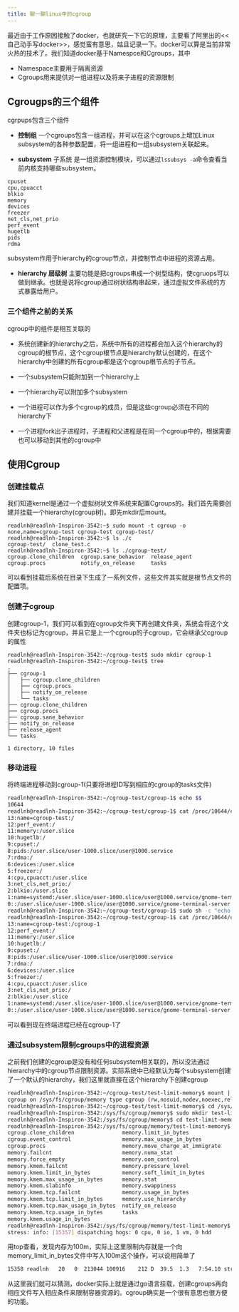 ```yaml
---
title: 聊一聊linux中的cgroup
---
```


最近由于工作原因接触了docker，也就研究一下它的原理，主要看了阿里出的<<自己动手写docker>>，感觉蛮有意思，姑且记录一下。docker可以算是当前非常火热的技术了。我们知道docker基于Namespce和Cgroups，其中

- Namespace主要用于隔离资源
- Cgroups用来提供对一组进程以及将来子进程的资源限制

## Cgrougps的三个组件
cgrpups包含三个组件

- **控制组** 一个cgroups包含一组进程，并可以在这个cgroups上增加Linux subsystem的各种参数配置，将一组进程和一组subsystem关联起来。

- **subsystem** 子系统 是一组资源控制模块，可以通过`lssubsys -a`命令查看当前内核支持哪些subsystem。
```
cpuset
cpu,cpuacct
blkio
memory
devices
freezer
net_cls,net_prio
perf_event
hugetlb
pids
rdma
```
subsystem作用于hierarchy的cgroup节点，并控制节点中进程的资源占用。

- **hierarchy 层级树** 主要功能是把cgroups串成一个树型结构，使cgruops可以做到继承。也就是说将cgroup通过树状结构串起来，通过虚拟文件系统的方式暴露给用户。

### 三个组件之前的关系
cgroup中的组件是相互关联的

- 系统创建新的hierarchy之后，系统中所有的进程都会加入这个hierarchy的cgroup的根节点，这个cgroup根节点是hierarchy默认创建的，在这个hierarchy中创建的所有cgroup都是这个cgroup根节点的子节点。

- 一个subsystem只能附加到一个hierarchy上

- 一个hierarchy可以附加多个subsystem

- 一个进程可以作为多个cgroup的成员，但是这些cgroup必须在不同的hierarchy下

- 一个进程fork出子进程时，子进程和父进程是在同一个cgroup中的，根据需要也可以移动到其他的cgroup中

## 使用Cgroup

### 创建挂载点
我们知道kernel是通过一个虚拟树状文件系统来配置Cgroups的。我们首先需要创建并挂载一个hierarchy(cgroup树)。即先mkdir后mount。
```shell
readlnh@readlnh-Inspiron-3542:~$ sudo mount -t cgroup -o none,name=cgroup-test cgroup-test cgroup-test/
readlnh@readlnh-Inspiron-3542:~$ ls ./c
cgroup-test/  clone_test.c
readlnh@readlnh-Inspiron-3542:~$ ls ./cgroup-test/
cgroup.clone_children  cgroup.sane_behavior  release_agent
cgroup.procs           notify_on_release     tasks
```
可以看到挂载后系统在目录下生成了一系列文件，这些文件其实就是根节点文件的配置项。

### 创建子cgroup 
创建cgroup-1，我们可以看到在cgroup文件夹下再创建文件夹，系统会将这个文件夹也标记为cgroup，并且它是上一个cgroup的子cgroup，它会继承父cgroup的属性
```
readlnh@readlnh-Inspiron-3542:~/cgroup-test$ sudo mkdir cgroup-1
readlnh@readlnh-Inspiron-3542:~/cgroup-test$ tree
.
├── cgroup-1
│   ├── cgroup.clone_children
│   ├── cgroup.procs
│   ├── notify_on_release
│   └── tasks
├── cgroup.clone_children
├── cgroup.procs
├── cgroup.sane_behavior
├── notify_on_release
├── release_agent
└── tasks

1 directory, 10 files
```

### 移动进程
将终端进程移动到cgroup-1(只要将进程ID写到相应的cgroup的tasks文件)
```sh
readlnh@readlnh-Inspiron-3542:~/cgroup-test/cgroup-1$ echo $$
10644
readlnh@readlnh-Inspiron-3542:~/cgroup-test/cgroup-1$ cat /proc/10644/cgroup 
13:name=cgroup-test:/
12:perf_event:/
11:memory:/user.slice
10:hugetlb:/
9:cpuset:/
8:pids:/user.slice/user-1000.slice/user@1000.service
7:rdma:/
6:devices:/user.slice
5:freezer:/
4:cpu,cpuacct:/user.slice
3:net_cls,net_prio:/
2:blkio:/user.slice
1:name=systemd:/user.slice/user-1000.slice/user@1000.service/gnome-terminal-server.service
0::/user.slice/user-1000.slice/user@1000.service/gnome-terminal-server.service
readlnh@readlnh-Inspiron-3542:~/cgroup-test/cgroup-1$ sudo sh -c "echo $$ >> tasks"
readlnh@readlnh-Inspiron-3542:~/cgroup-test/cgroup-1$ cat /proc/10644/cgroup 
13:name=cgroup-test:/cgroup-1
12:perf_event:/
11:memory:/user.slice
10:hugetlb:/
9:cpuset:/
8:pids:/user.slice/user-1000.slice/user@1000.service
7:rdma:/
6:devices:/user.slice
5:freezer:/
4:cpu,cpuacct:/user.slice
3:net_cls,net_prio:/
2:blkio:/user.slice
1:name=systemd:/user.slice/user-1000.slice/user@1000.service/gnome-terminal-server.service
0::/user.slice/user-1000.slice/user@1000.service/gnome-terminal-server.service
```
可以看到现在终端进程已经在cgroup-1了

### 通过subsystem限制cgroups中的进程资源
之前我们创建的cgroup是没有和任何subsystem相关联的，所以没法通过hierarchy中的cgroup节点限制资源。实际系统中已经默认为每个subsystem创建了一个默认的hierarchy，我们这里就直接在这个hierarchy下创建cgroup
```sh
readlnh@readlnh-Inspiron-3542:~/cgroup-test/test-limit-memory$ mount | grep memory
cgroup on /sys/fs/cgroup/memory type cgroup (rw,nosuid,nodev,noexec,relatime,memory)
readlnh@readlnh-Inspiron-3542:~/cgroup-test/test-limit-memory$ cd /sys/fs/cgroup/memory/
readlnh@readlnh-Inspiron-3542:/sys/fs/cgroup/memory$ sudo mkdir test-limit-memory
readlnh@readlnh-Inspiron-3542:/sys/fs/cgroup/memory$ cd test-limit-memory/
readlnh@readlnh-Inspiron-3542:/sys/fs/cgroup/memory/test-limit-memory$ ls
cgroup.clone_children               memory.limit_in_bytes
cgroup.event_control                memory.max_usage_in_bytes
cgroup.procs                        memory.move_charge_at_immigrate
memory.failcnt                      memory.numa_stat
memory.force_empty                  memory.oom_control
memory.kmem.failcnt                 memory.pressure_level
memory.kmem.limit_in_bytes          memory.soft_limit_in_bytes
memory.kmem.max_usage_in_bytes      memory.stat
memory.kmem.slabinfo                memory.swappiness
memory.kmem.tcp.failcnt             memory.usage_in_bytes
memory.kmem.tcp.limit_in_bytes      memory.use_hierarchy
memory.kmem.tcp.max_usage_in_bytes  notify_on_release
memory.kmem.tcp.usage_in_bytes      tasks
memory.kmem.usage_in_bytes
readlnh@readlnh-Inspiron-3542:/sys/fs/cgroup/memory/test-limit-memory$ stress --vm-bytes 200m --vm-keep -m 1
stress: info: [15357] dispatching hogs: 0 cpu, 0 io, 1 vm, 0 hdd
```
用top查看，发现内存为100m，实际上这里限制内存就是一个向memory_limit_in_bytes文件中写入100m这个操作，可以说相简单了
```sh
15358 readlnh   20   0  213044 100916    212 D  39.5  1.3   7:54.10 stress
```

从这里我们就可以猜测，docker实际上就是通过go语言挂载，创建cgroups再向相应文件写入相应条件来限制容器资源的。cgroup确实是一个很有意思也很方便的功能。